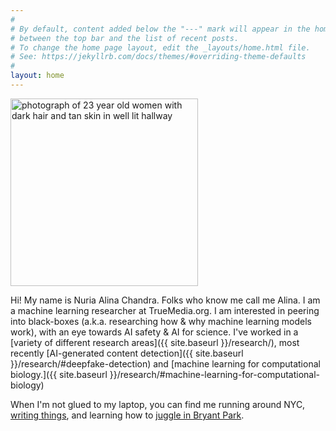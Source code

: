 ```yaml
---
#
# By default, content added below the "---" mark will appear in the home page
# between the top bar and the list of recent posts.
# To change the home page layout, edit the _layouts/home.html file.
# See: https://jekyllrb.com/docs/themes/#overriding-theme-defaults
#
layout: home
---
```

<img src="{{ site.baseurl }}/assets/profile_photo.jpg" alt="photograph of 23 year old women with dark hair and tan skin in well lit hallway" width="300"/>

<!-- <img src="/assets/profile_photo.jpg" alt="photograph of 23 year old women with dark hair and tan skin in well lit hallway" width="300"/> -->

Hi! My name is Nuria Alina Chandra. Folks who know me call me Alina. I am a machine learning researcher at TrueMedia.org. I am interested in peering into black-boxes (a.k.a. researching how & why machine learning models work), with an eye towards AI safety & AI for science. I've worked in a
[variety of different research areas]({{ site.baseurl }}/research/), most recently [AI-generated content detection]({{ site.baseurl }}/research/#deepfake-detection) and [machine learning for computational biology.]({{ site.baseurl }}/research/#machine-learning-for-computational-biology)

When I'm not glued to my laptop, you can find me running around NYC, [writing things](https://www.dailyuw.com/search/?tncms_csrf_token=8dc8389f450122551dfcf2a52ecb9d10fb4d32ed5abc808e9c2002a89cf6c092.6e476b62ee070bffca1f&l=25&s=start_time&sd=desc&nc%5B%5D=ask_the_experts&f=html&t=&app=editorial&nsa=eedition&q=Nuria+Chandra), and learning how to [juggle in Bryant Park](https://bryantpark.org/calendar/event/juggling-saturday).
<!-- , and trying to capture light 📷.  -->



